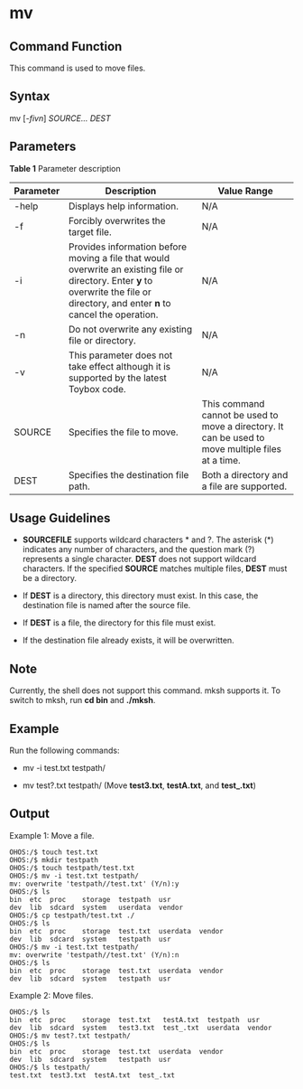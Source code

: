 # mv


## Command Function

This command is used to move files.


## Syntax

mv [_-fivn_] *SOURCE... DEST*


## Parameters

**Table 1** Parameter description

| Parameter  | Description                                                    | Value Range                                       |
| ------ | ------------------------------------------------------------ | ----------------------------------------------- |
| -help  | Displays help information.                                                  | N/A                                             |
| -f     | Forcibly overwrites the target file.                                  | N/A                                             |
| -i     | Provides information before moving a file that would overwrite an existing file or directory. Enter **y** to overwrite the file or directory, and enter **n** to cancel the operation.| N/A                                             |
| -n     | Do not overwrite any existing file or directory.                            | N/A                                             |
| -v     | This parameter does not take effect although it is supported by the latest Toybox code.      | N/A                                             |
| SOURCE | Specifies the file to move.                                                | This command cannot be used to move a directory. It can be used to move multiple files at a time.|
| DEST   | Specifies the destination file path.                                              | Both a directory and a file are supported.                             |


## Usage Guidelines

- **SOURCEFILE** supports wildcard characters * and ?. The asterisk (*) indicates any number of characters, and the question mark (?) represents a single character. **DEST** does not support wildcard characters. If the specified **SOURCE** matches multiple files, **DEST** must be a directory.

- If **DEST** is a directory, this directory must exist. In this case, the destination file is named after the source file.

- If **DEST** is a file, the directory for this file must exist.

- If the destination file already exists, it will be overwritten.

## Note

Currently, the shell does not support this command. mksh supports it. To switch to mksh, run **cd bin** and **./mksh**.

## Example

Run the following commands:

- mv -i test.txt testpath/

- mv test?.txt testpath/ (Move **test3.txt**, **testA.txt**, and **test_.txt**)


## Output

Example 1: Move a file.


```
OHOS:/$ touch test.txt
OHOS:/$ mkdir testpath
OHOS:/$ touch testpath/test.txt
OHOS:/$ mv -i test.txt testpath/
mv: overwrite 'testpath//test.txt' (Y/n):y
OHOS:/$ ls
bin  etc  proc    storage  testpath  usr
dev  lib  sdcard  system   userdata  vendor
OHOS:/$ cp testpath/test.txt ./
OHOS:/$ ls
bin  etc  proc    storage  test.txt  userdata  vendor
dev  lib  sdcard  system   testpath  usr
OHOS:/$ mv -i test.txt testpath/
mv: overwrite 'testpath//test.txt' (Y/n):n
OHOS:/$ ls
bin  etc  proc    storage  test.txt  userdata  vendor
dev  lib  sdcard  system   testpath  usr
```

Example 2: Move files.


```
OHOS:/$ ls
bin  etc  proc    storage  test.txt   testA.txt  testpath  usr
dev  lib  sdcard  system   test3.txt  test_.txt  userdata  vendor
OHOS:/$ mv test?.txt testpath/
OHOS:/$ ls
bin  etc  proc    storage  test.txt  userdata  vendor
dev  lib  sdcard  system   testpath  usr
OHOS:/$ ls testpath/
test.txt  test3.txt  testA.txt  test_.txt
```
